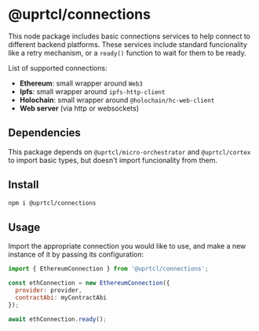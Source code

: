 # @uprtcl/connections

This node package includes basic connections services to help connect to different backend platforms. These services include standard funcionality like a retry mechanism, or a `ready()` function to wait for them to be ready.

List of supported connections:

- **Ethereum**: small wrapper around `Web3`
- **Ipfs**: small wrapper around `ipfs-http-client`
- **Holochain**: small wrapper around `@holochain/hc-web-client`
- **Web server** (via http or websockets)

## Dependencies

This package depends on `@uprtcl/micro-orchestrator` and `@uprtcl/cortex` to import basic types, but doesn't import funcionality from them.

## Install

```bash
npm i @uprtcl/connections
```

## Usage

Import the appropriate connection you would like to use, and make a new instance of it by passing its configuration:

```javascript
import { EthereumConnection } from '@uprtcl/connections';

const ethConnection = new EthereumConnection({
  provider: provider,
  contractAbi: myContractAbi
});

await ethConnection.ready();
```
